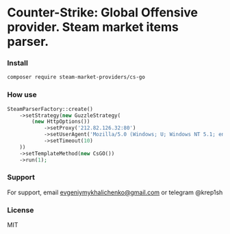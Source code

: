 # Counter-Strike: Global Offensive provider. Steam market items parser.

### Install
```bash
composer require steam-market-providers/cs-go
```

### How use

```php
SteamParserFactory::create()
    ->setStrategy(new GuzzleStrategy(
        (new HttpOptions())
            ->setProxy('212.82.126.32:80')
            ->setUserAgent('Mozilla/5.0 (Windows; U; Windows NT 5.1; en-US; rv:1.8.1.1) Gecko/20061204 Firefox/2.0.0.1')
            ->setTimeout(10)
    ))
    ->setTemplateMethod(new CsGO())
    ->run(1);
```

### Support

For support, email evgeniymykhalichenko@gmail.com or telegram @krep1sh

### License

MIT